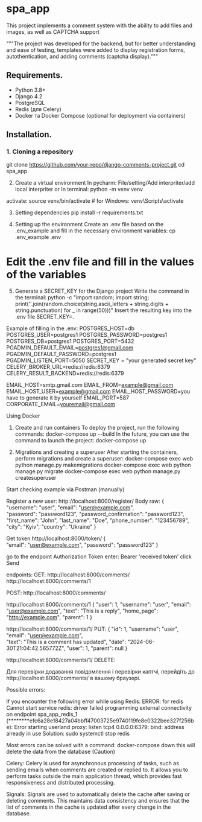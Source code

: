# spa_app

This project implements a comment system with the ability to add files and images, as well as CAPTCHA support

"""The project was developed for the backend, but for better understanding and ease of testing, templates were added to display registration forms, autothentication, and adding comments (captcha display)."""

## Requirements.

- Python 3.8+
- Django 4.2
- PostgreSQL
- Redis (для Celery)
- Docker та Docker Compose (optional for deployment via containers)

## Installation.

### 1. Cloning a repository

git clone https://github.com/your-repo/django-comments-project.git
cd spa_app

2. Create a virtual environment
In pycharm:
File/setting/Add interpriter/add local interpriter
	or
In terminal:
python -m venv venv

activate:
source venv/bin/activate  # for Windows: venv\Scripts\activate

3. Setting dependencies
pip install -r requirements.txt

4. Setting up the environment
Create an .env file based on the .env_example and fill in the necessary environment variables:
cp .env_example .env
# Edit the .env file and fill in the values of the variables

5. Generate a SECRET_KEY for the Django project
Write the command in the terminal:
python -c "import random; import string; print(''.join(random.choice(string.ascii_letters + string.digits + string.punctuation) for _ in range(50)))"
Insert the resulting key into the .env file SECRET_KEY=.

Example of filling in the .env:
POSTGRES_HOST=db
POSTGRES_USER=postgres1
POSTGRES_PASSWORD=postgres1
POSTGRES_DB=postgres1
POSTGRES_PORT=5432
PGADMIN_DEFAULT_EMAIL=postgres1@gmail.com
PGADMIN_DEFAULT_PASSWORD=postgres1
PGADMIN_LISTEN_PORT=5050
SECRET_KEY = "your generated secret key"
CELERY_BROKER_URL=redis://redis:6379
CELERY_RESULT_BACKEND=redis://redis:6379

EMAIL_HOST=smtp.gmail.com
EMAIL_FROM=example@gmail.com
EMAIL_HOST_USER=example@gmail.com
EMAIL_HOST_PASSWORD=you have to generate it by yourself
EMAIL_PORT=587
CORPORATE_EMAIL=youremail@gmail.com

Using Docker
1. Create and run containers
To deploy the project, run the following commands:
docker-compose up --build
In the future, you can use the command to launch the project:
docker-compose up

2. Migrations and creating a superuser
After starting the containers, perform migrations and create a superuser:
docker-compose exec web python manage.py makemigrations
docker-compose exec web python manage.py migrate
docker-compose exec web python manage.py createsuperuser

Start checking example via Postman (manually) 

Register a new user:
http://localhost:8000/register/
Body raw:
{
    "username": "user",
    "email": "user@example.com",    
    "password": "password123",
    "password_confirmation": "password123",
    "first_name": "John",
    "last_name": "Doe",
    "phone_number": "123456789",
    "city": "Kyiv",
    "country": "Ukraine"
}

Get token
http://localhost:8000/token/
{    
    "email": "user@example.com",
    "password": "password123"
}

go to the endpoint 
Authorization  Token  enter: Bearer 'received token'   click Send


endpoints:
GET:
http://localhost:8000/comments/ 
http://localhost:8000/comments/1

POST:
http://localhost:8000/comments/ 

http://localhost:8000/comments/1
{
  "user": 1,
  "username": "user",
  "email": "user@example.com",
  "text": "This is a reply",
  "home_page": "http://example.com",
  "parent": 1
}

http://localhost:8000/comments/1/
PUT:
{
    "id": 1,
    "username": "user",
    "email": "user@example.com",    
    "text": "This is a comment has updated",
    "date": "2024-06-30T21:04:42.565772Z",
    "user": 1,
    "parent": null
}

http://localhost:8000/comments/1/
DELETE:


Для перевірки додавання повідомлення і перевірки каптчі, перейдіть до http://localhost:8000/comments/ в вашому браузері.

Possible errors:

If you encounter the following error while using Redis:
ERROR: for redis  Cannot start service redis: driver failed programming external connectivity on endpoint spa_app_redis_1 (********efc6a28e18427a04bbff47003725e9740119fe8e0322bee327f256be): Error starting userland proxy: listen tcp4 0.0.0.0:6379: bind: address already in use
Solution:
sudo systemctl stop redis

Most errors can be solved with a command:
docker-compose down this will delete the data from the database (Caution)

Celery:
Celery is used for asynchronous processing of tasks, such as sending emails when comments are created or replied to. It allows you to perform tasks outside the main application thread, which provides fast responsiveness and distributed processing.

Signals:
Signals are used to automatically delete the cache after saving or deleting comments. This maintains data consistency and ensures that the list of comments in the cache is updated after every change in the database.



















